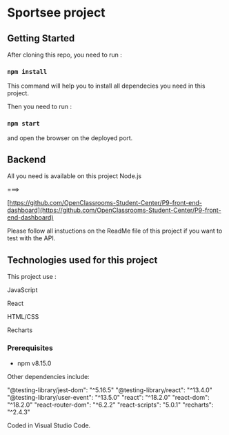 # Sportsee project

## Getting Started

After cloning this repo, you need to run :

### `npm install`

This command will help you to install all dependecies you need in this project.

Then you need to run :

### `npm start`

 and open the browser on the deployed port.

## Backend

All you need is available on this project Node.js 

===>

[https://github.com/OpenClassrooms-Student-Center/P9-front-end-dashboard](https://github.com/OpenClassrooms-Student-Center/P9-front-end-dashboard)

Please follow all instuctions on the ReadMe file of this project if you want to test with the API.

## Technologies used for this project

This project use : 

JavaScript

React

HTML/CSS

Recharts

### Prerequisites

- npm v8.15.0

Other dependencies include:

"@testing-library/jest-dom": "^5.16.5"
"@testing-library/react": "^13.4.0"
"@testing-library/user-event": "^13.5.0"
"react": "^18.2.0"
"react-dom": "^18.2.0"
"react-router-dom": "^6.2.2"
"react-scripts": "5.0.1"
"recharts": "^2.4.3"

Coded in Visual Studio Code.